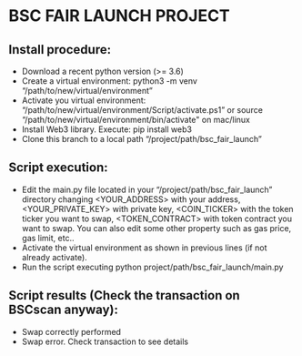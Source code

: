 # BSC FAIR LAUNCH PROJECT

## Install procedure:

* Download a recent python version (>= 3.6)
* Create a virtual environment: python3 -m venv “/path/to/new/virtual/environment”
* Activate you virtual environment: “/path/to/new/virtual/environment/Script/activate.ps1” or source “/path/to/new/virtual/environment/bin/activate" on mac/linux
* Install Web3 library. Execute: pip install web3
* Clone this branch to a local path “/project/path/bsc_fair_launch”

## Script execution:

* Edit the main.py file located in your “/project/path/bsc_fair_launch” directory changing <YOUR_ADDRESS> with your address, <YOUR_PRIVATE_KEY> with private key, <COIN_TICKER> with the token ticker you want to swap, <TOKEN_CONTRACT> with token contract you want to swap. You can also edit some other property such as gas price, gas limit, etc..
* Activate the virtual environment as shown in previous lines (if not already activate). 
* Run the script executing python project/path/bsc_fair_launch/main.py

## Script results (Check the transaction on BSCscan anyway):
* Swap correctly performed
* Swap error. Check transaction to see details




